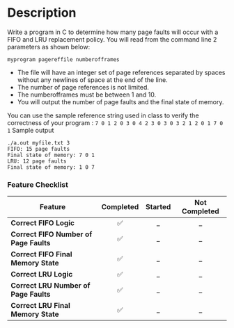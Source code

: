 # Description

Write a program in C to determine how many page faults will occur with a FIFO and LRU replacement policy. You will read from the command line 2 parameters as shown below:

```myprogram pagereffile numberofframes```

- The file will have an integer set of page references separated by spaces without any newlines of space at the end of the line. 
- The number of page references is not limited. 
- The numberofframes must be between 1 and 10. 
- You will output the number of page faults and the final state of memory.

You can use the sample reference string used in class to verify the correctness of your program : 
```7 0 1 2 0 3 0 4 2 3 0 3 0 3 2 1 2 0 1 7 0 1```
Sample output

```
./a.out myfile.txt 3
FIFO: 15 page faults
Final state of memory: 7 0 1 
LRU: 12 page faults
Final state of memory: 1 0 7 
```
### Feature Checklist

| Feature                                | Completed | Started | Not Completed |
|----------------------------------------|:---------:|:-------:|:-------------:|
| **Correct FIFO Logic**                 |     ✅     |    _    |      _       |
| **Correct FIFO Number of Page Faults** |     ✅     |    _    |      _       |
| **Correct FIFO Final Memory State**    |     ✅     |    _    |      _       |
| **Correct LRU Logic**                  |     ✅     |    _    |      _       |
| **Correct LRU Number of Page Faults**  |     ✅     |    _    |      _       |
| **Correct LRU Final Memory State**     |     ✅     |    _    |      _       |
